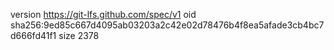 version https://git-lfs.github.com/spec/v1
oid sha256:9ed85c667d4095ab03203a2c42e02d78476b4f8ea5afade3cb4bc7d666fd41f1
size 2378
